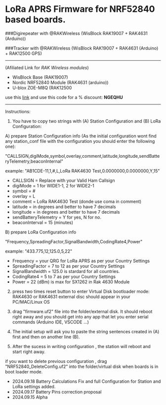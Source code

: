 # LoRa APRS Firmware for NRF52840 based boards.

###Digirepeater with @RAKWireless  (WisBlock RAK19007 + RAK4631 (Arduino))

###Tracker with @RAKWireless (WisBlock RAK19007 + RAK4631 (Arduino) + RAK12500 GPS)

-------

(Afiliated Link for _RAK Wireless modules_)
- WisBlock Base (RAK19007)
- Nordic NRF52840 Module (RAK4631 (arduino))
- U-blox ZOE-M8Q (RAK12500


use this [link](https://url887.kickbooster.me/ls/click?upn=u001.rQqRChuldMyo9N3mcAI-2Bf2HF4aYB25xf7FmEbkTD-2BJPmW97aq6-2B-2FsJ-2Bmlj5qFSiRdEpe_HprRZeuCAf4z5NFKRFYVqVTXOS-2BXsX0r3A0LUEEvoKoVT4iXCw6WQzI4ENLL8PaHnA5P-2FfDxuqrI3BcZFumGrXLnv2loo9gjcgIq9nFjxNVnpvRELoEngdGoZ2c6LLp9d5dG2XTKk392BOczHQ4-2FI0zKhFh-2Bb0WE4jPKmIqiFNgFcgzMUX7xZbXw0clvgX1O73KOkJ8DxmsiqLmjWPqedJyfiYfDYsb-2Bcnj6SBY-2FQluqo3JG-2BszK7JDHe-2BUxc-2FjfIDyALruYuOxxrU0z4dO0-2Fw-3D-3D) and use this code for a % discount: **NGEQHU**

------


Instructions:

1) You have to copy two strings with (A) Station Configuration and (B) LoRa Configuration:

A) prepare Station Configuration info (As the initial configuration wont find any station_conf file with the configuration you should enter the following one):

"CALLSIGN,digiMode,symbol,overlay,comment,latitude,longitude,sendBatteryTelemetry,beaconInternal"

example: "AB1CDE-11,1,#,L,LoRa RAK4630 Test,0.0000000,0.0000000,Y,15"

- CALLSIGN = Replace with your Valid Ham Callsign
- digiMode = 1 for WIDE1-1, 2 for WIDE2-1
- symbol = #
- overlay = L
- comment = LoRa RAK4630 Test (donde use coma in comment)
- latitude = in degrees and better to have 7 decimals
- longitude = in degrees and better to have 7 decimals
- sendBatteryTelemetry = Y for yes, N for no.
- beaconInterval = 15 (minutes)

B) prepare LoRa Configuration info

"Frequency,SpreadingFactor,SignalBandwidth,CodingRate4,Power"

example: "433.775,12,125.0,5,22"

- Frequency = your QRG for LoRa APRS as per your Country Settings
- SpreadingFactor = 7 to 12 as per your Country Settings
- SignalBandwidth = 125.0 is stardard for all countries.
- CodingRate4 = 5 to 7 as per your Country Settings
- Power = 22 (dBm) is max for SX1262 in Rak 4630 Module



2) press two times reset button to enter Virtual Disk bootloader mode: RAK4630 or RAK4631 external disc should appear in your PC/MAC/Linux OS

3) drag "firmware.uf2" file into the folder/external disk. It should reboot right away and you should get into any app that let you enter serial commands (Arduino IDE, VSCODE ...)

4) The initial setup will ask you to paste the string sentences created in (A) first and then on another line (B).

5) After the sucess in writing configuration , the station will reboot and start right away.

   
if you want to delete previous configuration , drag "NRF52840_DeleteConfig.uf2" into the folder/virtual disk when boards is in boot loader mode.

- 2024.09.18 Battery Calculations Fix and full Configuration for Station and LoRa settings added.
- 2024.09.17 Battery Pins correction proposal
- 2024.09.15 Alpha
